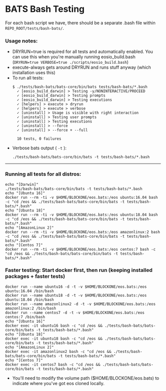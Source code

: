 # BATS Bash Testing

For each bash script we have, there should be a separate .bash file within `REPO_ROOT/tests/bash-bats/`.

### Usage notes:

- DRYRUN=true is required for all tests and automatically enabled. You can use this when you're manually running eosio_build.bash (`DRYRUN=true VERBOSE=true ./scripts/eosio_build.bash`)
- execute-always gets around DRYRUN and runs stuff anyway (which installation uses this)
- To run all tests: 
    ```
    $ ./tests/bash-bats/bats-core/bin/bats tests/bash-bats/*.bash
      ✓ [eosio_build_darwin] > Testing -y/NONINTERACTIVE/PROCEED
      ✓ [eosio_build_darwin] > Testing prompts
      ✓ [eosio_build_darwin] > Testing executions
      ✓ [helpers] > execute > dryrun
      ✓ [helpers] > execute > verbose
      ✓ [uninstall] > Usage is visible with right interaction
      ✓ [uninstall] > Testing user prompts
      ✓ [uninstall] > Testing executions
      ✓ [uninstall] > --force
      ✓ [uninstall] > --force + --full

      10 tests, 0 failures
    ```
- Verbose bats output ( `-t` ): 
  ```
  ./tests/bash-bats/bats-core/bin/bats -t tests/bash-bats/*.bash
  ```

---

### Running all tests for all distros:
```
echo "[Darwin]"
./tests/bash-bats/bats-core/bin/bats -t tests/bash-bats/*.bash 
echo "[Ubuntu 16]"
docker run --rm -ti -v $HOME/BLOCKONE/eos.bats:/eos ubuntu:16.04 bash -c "cd /eos && ./tests/bash-bats/bats-core/bin/bats -t tests/bash-bats/*.bash"
echo "[Ubuntu 18]"
docker run --rm -ti -v $HOME/BLOCKONE/eos.bats:/eos ubuntu:18.04 bash -c "cd /eos && ./tests/bash-bats/bats-core/bin/bats -t tests/bash-bats/*.bash"
echo "[AmazonLinux 2]"
docker run --rm -ti -v $HOME/BLOCKONE/eos.bats:/eos amazonlinux:2 bash -c "cd /eos && ./tests/bash-bats/bats-core/bin/bats -t tests/bash-bats/*.bash"
echo "[Centos 7]"
docker run --rm -ti -v $HOME/BLOCKONE/eos.bats:/eos centos:7 bash -c "cd /eos && ./tests/bash-bats/bats-core/bin/bats -t tests/bash-bats/*.bash"
```

### **Faster testing:** Start docker first, then run (keeping installed packages + faster tests)
```
docker run --name ubuntu16 -d -t -v $HOME/BLOCKONE/eos.bats:/eos ubuntu:16.04 /bin/bash
docker run --name ubuntu18 -d -t -v $HOME/BLOCKONE/eos.bats:/eos ubuntu:18.04 /bin/bash
docker run --name amazonlinux2 -d -t -v $HOME/BLOCKONE/eos.bats:/eos amazonlinux:2 /bin/bash
docker run --name centos7 -d -t -v $HOME/BLOCKONE/eos.bats:/eos centos:7 /bin/bash
echo "[Ubuntu 16]"
docker exec -it ubuntu16 bash -c "cd /eos && ./tests/bash-bats/bats-core/bin/bats -t tests/bash-bats/*.bash"
echo "[Ubuntu 18]"
docker exec -it ubuntu18 bash -c "cd /eos && ./tests/bash-bats/bats-core/bin/bats -t tests/bash-bats/*.bash"
echo "[AmazonLinux 2]"
docker exec -it amazonlinux2 bash -c "cd /eos && ./tests/bash-bats/bats-core/bin/bats -t tests/bash-bats/*.bash"
echo "[Centos 7]"
docker exec -it centos7 bash -c "cd /eos && ./tests/bash-bats/bats-core/bin/bats -t tests/bash-bats/*.bash"
```

- You'll need to modify the volume path ($HOME/BLOCKONE/eos.bats) to indicate where you've got eos cloned locally.
